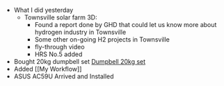 - What I did yesterday
	- Townsville solar farm 3D:
		- Found a report done by GHD that could let us know more about hydrogen industry in Townsville
		- Some other on-going H2 projects in Townsville
		- fly-through video
		- HRS No.5 added
- Bought 20kg dumpbell set [Dumpbell 20kg set](https://www.kmart.com.au/product/dumbbell-set-42190196/)
- Added [[My Workflow]]
- ASUS AC59U Arrived and Installed